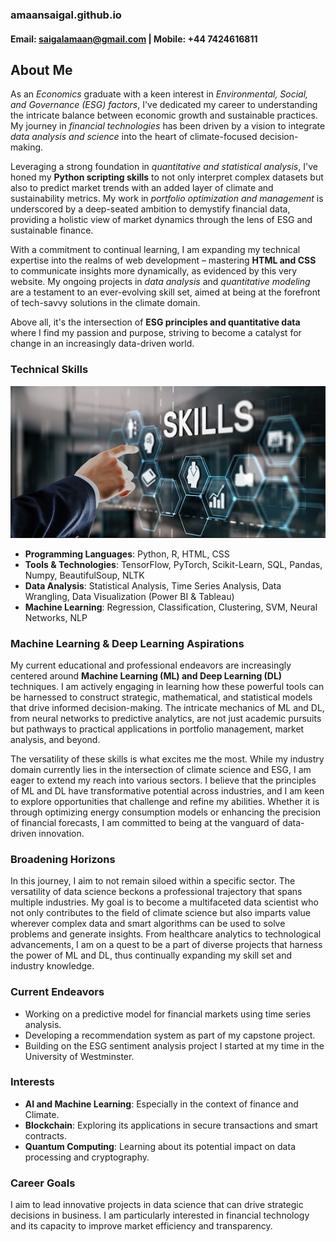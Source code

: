 ### amaansaigal.github.io 
#### Email: saigalamaan@gmail.com | Mobile: +44 7424616811

## About Me


As an *Economics* graduate with a keen interest in *Environmental, Social, and Governance (ESG) factors*, I've dedicated my career to understanding the intricate balance between economic growth and sustainable practices. My journey in *financial technologies* has been driven by a vision to integrate *data analysis and science* into the heart of climate-focused decision-making.

Leveraging a strong foundation in *quantitative and statistical analysis*, I've honed my **Python scripting skills** to not only interpret complex datasets but also to predict market trends with an added layer of climate and sustainability metrics. My work in *portfolio optimization and management* is underscored by a deep-seated ambition to demystify financial data, providing a holistic view of market dynamics through the lens of ESG and sustainable finance.

With a commitment to continual learning, I am expanding my technical expertise into the realms of web development – mastering **HTML and CSS** to communicate insights more dynamically, as evidenced by this very website. My ongoing projects in *data analysis* and *quantitative modeling* are a testament to an ever-evolving skill set, aimed at being at the forefront of tech-savvy solutions in the climate domain.

Above all, it's the intersection of **ESG principles and quantitative data** where I find my passion and purpose, striving to become a catalyst for change in an increasingly data-driven world.

### Technical Skills                         
![technical skills image](/assets/images/technical-skills.jpeg)


- **Programming Languages**: Python, R, HTML, CSS
- **Tools & Technologies**: TensorFlow, PyTorch, Scikit-Learn, SQL, Pandas, Numpy, BeautifulSoup, NLTK
- **Data Analysis**: Statistical Analysis, Time Series Analysis, Data Wrangling, Data Visualization (Power BI & Tableau) 
- **Machine Learning**: Regression, Classification, Clustering, SVM, Neural Networks, NLP




### Machine Learning & Deep Learning Aspirations

My current educational and professional endeavors are increasingly centered around **Machine Learning (ML) and Deep Learning (DL)** techniques. I am actively engaging in learning how these powerful tools can be harnessed to construct strategic, mathematical, and statistical models that drive informed decision-making. The intricate mechanics of ML and DL, from neural networks to predictive analytics, are not just academic pursuits but pathways to practical applications in portfolio management, market analysis, and beyond.

The versatility of these skills is what excites me the most. While my industry domain currently lies in the intersection of climate science and ESG, I am eager to extend my reach into various sectors. I believe that the principles of ML and DL have transformative potential across industries, and I am keen to explore opportunities that challenge and refine my abilities. Whether it is through optimizing energy consumption models or enhancing the precision of financial forecasts, I am committed to being at the vanguard of data-driven innovation.

### Broadening Horizons

In this journey, I aim to not remain siloed within a specific sector. The versatility of data science beckons a professional trajectory that spans multiple industries. My goal is to become a multifaceted data scientist who not only contributes to the field of climate science but also imparts value wherever complex data and smart algorithms can be used to solve problems and generate insights. From healthcare analytics to technological advancements, I am on a quest to be a part of diverse projects that harness the power of ML and DL, thus continually expanding my skill set and industry knowledge.



### Current Endeavors
- Working on a predictive model for financial markets using time series analysis.
- Developing a recommendation system as part of my capstone project.
- Building on the ESG sentiment analysis project I started at my time in the University of Westminster.

### Interests
- **AI and Machine Learning**: Especially in the context of finance and Climate.
- **Blockchain**: Exploring its applications in secure transactions and smart contracts.
- **Quantum Computing**: Learning about its potential impact on data processing and cryptography.

### Career Goals
I aim to lead innovative projects in data science that can drive strategic decisions in business. I am particularly interested in financial technology and its capacity to improve market efficiency and transparency.







